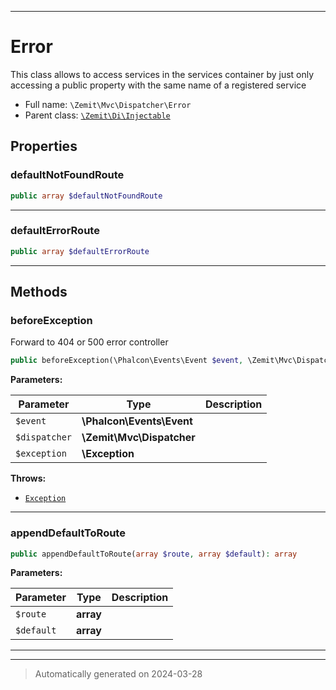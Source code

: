 ***

# Error

This class allows to access services in the services container by just only
accessing a public property with the same name of a registered service



* Full name: `\Zemit\Mvc\Dispatcher\Error`
* Parent class: [`\Zemit\Di\Injectable`](../../Di/Injectable.md)



## Properties


### defaultNotFoundRoute



```php
public array $defaultNotFoundRoute
```






***

### defaultErrorRoute



```php
public array $defaultErrorRoute
```






***

## Methods


### beforeException

Forward to 404 or 500 error controller

```php
public beforeException(\Phalcon\Events\Event $event, \Zemit\Mvc\Dispatcher $dispatcher, \Exception $exception): bool
```








**Parameters:**

| Parameter | Type | Description |
|-----------|------|-------------|
| `$event` | **\Phalcon\Events\Event** |  |
| `$dispatcher` | **\Zemit\Mvc\Dispatcher** |  |
| `$exception` | **\Exception** |  |




**Throws:**

- [`Exception`](../../../Exception.md)



***

### appendDefaultToRoute



```php
public appendDefaultToRoute(array $route, array $default): array
```








**Parameters:**

| Parameter | Type | Description |
|-----------|------|-------------|
| `$route` | **array** |  |
| `$default` | **array** |  |





***


***
> Automatically generated on 2024-03-28
